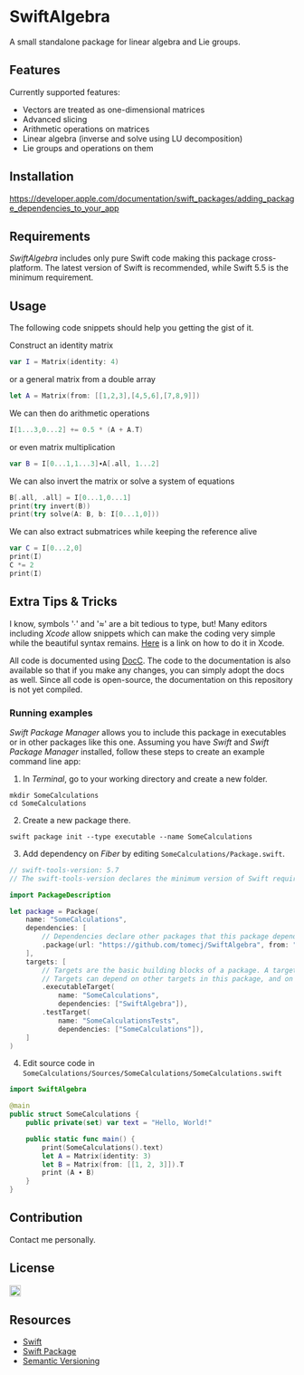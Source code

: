 # SwiftAlgebra

A small standalone package for linear algebra and Lie groups.

## Features

Currently supported features:
- Vectors are treated as one-dimensional matrices
- Advanced slicing
- Arithmetic operations on matrices
- Linear algebra (inverse and solve using LU decomposition)
- Lie groups and operations on them

## Installation

https://developer.apple.com/documentation/swift_packages/adding_package_dependencies_to_your_app

## Requirements

_SwiftAlgebra_ includes only pure Swift code making this package cross-platform. The latest version of Swift is recommended, while Swift 5.5 is the minimum requirement.

## Usage

The following code snippets should help you getting the gist of it.

Construct an identity matrix
```swift
var I = Matrix(identity: 4)
```
or a general matrix from a double array
```swift
let A = Matrix(from: [[1,2,3],[4,5,6],[7,8,9]])
```
We can then do arithmetic operations
```swift
I[1...3,0...2] += 0.5 * (A + A.T)
```
or even matrix multiplication
```swift
var B = I[0...1,1...3]∙A[.all, 1...2]
```
We can also invert the matrix or solve a system of equations
```swift
B[.all, .all] = I[0...1,0...1]
print(try invert(B))
print(try solve(A: B, b: I[0...1,0]))
```
We can also extract submatrices while keeping the reference alive
```swift
var C = I[0...2,0]
print(I)
C *= 2
print(I)
```

## Extra Tips & Tricks

I know, symbols '∙' and '≈' are a bit tedious to type, but! Many editors including _Xcode_ allow snippets which can make the coding very simple while the beautiful syntax remains. [Here](https://sarunw.com/posts/how-to-create-code-snippets-in-xcode/) is a link on how to do it in Xcode.

All code is documented using [DocC](https://developer.apple.com/documentation/docc). The code to the documentation is also available so that if you make any changes, you can simply adopt the docs as well. Since all code is open-source, the documentation on this repository is not yet compiled.

### Running examples

_Swift Package Manager_ allows you to include this package in executables or in other packages like this one.
Assuming you have _Swift_ and _Swift Package Manager_ installed, follow these steps to create an example command line app:

1. In _Terminal_, go to your working directory and create a new folder.

```shell
mkdir SomeCalculations
cd SomeCalculations
```

2. Create a new package there.

```shell
swift package init --type executable --name SomeCalculations
```

3. Add dependency on _Fiber_ by editing `SomeCalculations/Package.swift`.

```swift
// swift-tools-version: 5.7
// The swift-tools-version declares the minimum version of Swift required to build this package.

import PackageDescription

let package = Package(
    name: "SomeCalculations",
    dependencies: [
        // Dependencies declare other packages that this package depends on.
        .package(url: "https://github.com/tomecj/SwiftAlgebra", from: "2.0.0"),
    ],
    targets: [
        // Targets are the basic building blocks of a package. A target can define a module or a test suite.
        // Targets can depend on other targets in this package, and on products in packages this package depends on.
        .executableTarget(
            name: "SomeCalculations",
            dependencies: ["SwiftAlgebra"]),
        .testTarget(
            name: "SomeCalculationsTests",
            dependencies: ["SomeCalculations"]),
    ]
)
```

4. Edit source code in `SomeCalculations/Sources/SomeCalculations/SomeCalculations.swift`

```swift
import SwiftAlgebra

@main
public struct SomeCalculations {
    public private(set) var text = "Hello, World!"

    public static func main() {
        print(SomeCalculations().text)
        let A = Matrix(identity: 3)
        let B = Matrix(from: [[1, 2, 3]]).T
        print (A ∙ B)
    }
}
```

<!--Find some examples [here](abc.com)!-->

## Contribution

Contact me personally.

## License

[<img src="https://github.com/tomecj/SwiftAlgebra/blob/master/Resources/1280px-MIT_logo.png" alt="drawing" height="20"/>](https://github.com/tomecj/SwiftAlgebra/blob/master/LICENSE)

## Resources

- [Swift](https://developer.apple.com/documentation/swift)
- [Swift Package](https://developer.apple.com/documentation/xcode/creating_a_standalone_swift_package_with_xcode)
- [Semantic Versioning](https://stackoverflow.com/questions/37814286/how-to-manage-the-version-number-in-git)
